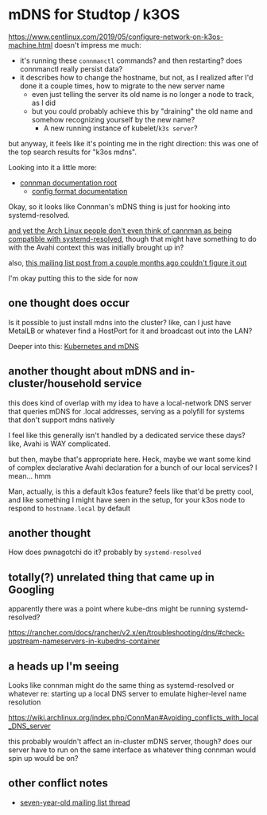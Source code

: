 # mDNS for Studtop / k3OS

https://www.centlinux.com/2019/05/configure-network-on-k3os-machine.html doesn't impress me much:

- it's running these `connmanctl` commands? and then restarting? does connmanctl really persist data?
- it describes how to change the hostname, but not, as I realized after I'd done it a couple times, how to migrate to the new server name
  - even just telling the server its old name is no longer a node to track, as I did
  - but you could probably achieve this by "draining" the old name and somehow recognizing yourself by the new name?
    - A new running instance of kubelet/`k3s server`?

but anyway, it feels like it's pointing me in the right direction: this was one of the top search results for "k3os mdns".

Looking into it a little more:

- [connman documentation root](https://01.org/connman/documentation)
  - [config format documentation](https://git.kernel.org/pub/scm/network/connman/connman.git/tree/doc/config-format.txt)

Okay, so it looks like Connman's mDNS thing is just for hooking into systemd-resolved.

[and yet the Arch Linux people don't even think of cannman as being compatible with systemd-resolved](https://bbs.archlinux.org/viewtopic.php?id=253717), though that might have something to do with the Avahi context this was initially brought up in?

also, [this mailing list post from a couple months ago couldn't figure it out](https://lists.syncevolution.org/hyperkitty/list/connman@lists.01.org/thread/SONLZBBHWPBGQ3ELUFACED2G3FAISNJN/)

I'm okay putting this to the side for now

## one thought does occur

Is it possible to just install mdns into the cluster? like, can I just have MetalLB or whatever find a HostPort for it and broadcast out into the LAN?

Deeper into this: [Kubernetes and mDNS](82344970-ee2e-4830-9c30-d14d8c4f0f55.md)

## another thought about mDNS and in-cluster/household service

this does kind of overlap with my idea to have a local-network DNS server that queries mDNS for .local addresses, serving as a polyfill for systems that don't support mdns natively

I feel like this generally isn't handled by a dedicated service these days? like, Avahi is WAY complicated.

but then, maybe that's appropriate here. Heck, maybe we want some kind of complex declarative Avahi declaration for a bunch of our local services? I mean... hmm

Man, actually, is this a default k3os feature? feels like that'd be pretty cool, and like something I might have seen in the setup, for your k3os node to respond to `hostname.local` by default

## another thought

How does pwnagotchi do it? probably by `systemd-resolved`

## totally(?) unrelated thing that came up in Googling

apparently there was a point where kube-dns might be running systemd-resolved?

https://rancher.com/docs/rancher/v2.x/en/troubleshooting/dns/#check-upstream-nameservers-in-kubedns-container

## a heads up I'm seeing

Looks like connman might do the same thing as systemd-resolved or whatever re: starting up a local DNS server to emulate higher-level name resolution

https://wiki.archlinux.org/index.php/ConnMan#Avoiding_conflicts_with_local_DNS_server

this probably wouldn't affect an in-cluster mDNS server, though? does our server have to run on the same interface as whatever thing connman would spin up would be on?

## other conflict notes

- [seven-year-old mailing list thread](https://connman.connman.narkive.com/4bgmauQY/connman-avahi-conflict)
